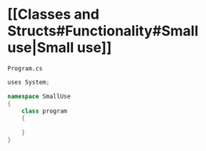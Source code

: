 # [[Classes and Structs#Functionality#Small use|Small use]]
``Program.cs``

```cs
uses System;

namespace SmallUse
{
	class program
	{
		
	}
}


```